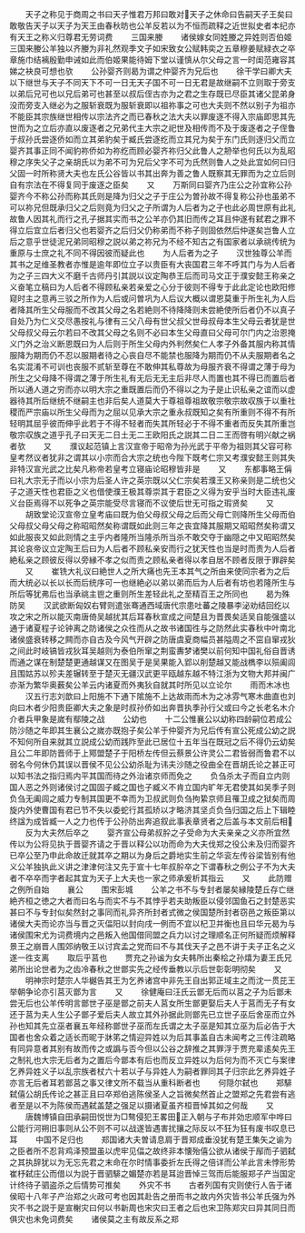 <!-- { "loadSidebar": true } -->
　　天子之称见于商周之书曰天子惟君万邦曰敢对天子之休命曰告嗣天子王矣曰敢敬告天子以天子为天王由春秋昉也公羊反若以为不恒而疏释之近世拟史者本纪亦有天王之称义归尊君无劳词费
　　三国来媵
　　诸侯嫁女同姓媵之异姓则否伯姬三国来媵公羊独以齐媵为非礼然观季文子如宋致女公赋韩奕之五章穆姜赋緑衣之卒章施巾结褵殷勤申诫如此而伯姬果能待姆下堂以谨慎从尔父母之言一时闺范雍容其娣之袂良可想也欤
　　公孙婴齐则曷为谓之仲婴齐为兄后也
　　徐干学曰卿大夫以下继世与天子不同天下不可一日无天子国不可一日无君是故继嗣不立则取于旁支以弟后兄可也以兄后弟可也甚至以叔后侄古亦为之君之生存既已尽臣其诸父昆弟身没而旁支入继必为之服斩衰既为服斩衰即以祖祢事之可也大夫则不然以别子为祖亦不能臣其宗族继世相传以宗法齐之而已春秋之法大夫以罪废逐不得入宗庙即思其先世而为之立后亦直以废逐者之兄弟代主大宗之祀世及相传而不及于废逐者之子侄鲁于叔孙氏尝逐侨如而立其弟豹矣于臧氏尝逐纥而立其兄为矣于东门氏则逐归父而立婴齐其事正同不闻豹祢侨如为祢纥而顾必婴齐祢归父此鲁人之刱举也何氏以为乱昭穆之序失父子之亲胡氏以为弟不可为兄后父字不可为氏然则鲁人之处此宜如何曰归父固一时所称贤大夫也左氏公谷皆以书其出奔为善之鲁人既察其无罪而为之立后则自有宗法在不得复同于废逐之臣矣
　　又
　　万斯同曰婴齐乃庄公之孙宜称公孙婴齐今不称公孙而称其氏则是降为归父之子于庄公为曽孙故不得复称公孙也虽弟不可以祢兄但既承归父之后则竟为归父之子所谓为人后者为之子也此必周世原有此礼故鲁人因其礼而行之孔子据其实而书之公羊亦仍其旧而传之耳且仲遂有弑君之罪不得立后宜立后者归父也若婴齐之后归父仍称弟而不称子则固依然后仲遂矣岂鲁人立后之意乎世徒泥兄弟同昭穆之説以弟之祢兄为不经不知古之有国家者以承祧传统为重原与士庶之礼不同不得因彼而疑此也
　　为人后者为之子
　　汉世独尊公羊而其书之足维圣教者亦惟是逾年即位立子以贵臣有大丧国君三年不呼其门与为人后者为之子三四大义不磨千古师丹引其説以议定陶恭王后而司马文正于濮安懿王称亲之义奋笔立稿曰为人后者不得顾私亲若亲爱之心分于彼则不得专于此此定论也欧阳修窥时主之意再三驳之所作为人后或问曽巩为人后议大概以谓恩莫重于所生礼为人后者降其所生父母服而不改其父母之名若絶则不待降降则未尝絶使所后者仍不以真子自处乃为仁义交尽愚按礼与律有三父八母有世父叔父世母叔母本生父母云者犹是世父母叔父母云尔若曰不改其父母之名则不必曰本生父母直曰父母可尔门内之治恩掩义门外之治义断恩既曰为人后则于所生父母内外判然矣仁人孝子外备其服内称其情服降为期而仍不忍以服期者待之心丧自尽不能禁也服降为期而仍不从夫服期者名之名实混淆不可训也丧服不贰斩至尊在不敢伸其私尊故为母服齐衰不得谓之薄于母为所生之父母降不得谓之薄于所生礼有无后无无主后非尽人而置也其不得已而置后者所以通人道之穷而亦以明大宗之重既置后而仍不得以之为子是止识私亲之谊而以虚器待其所后继统不继嗣主也非后矣人道莫大于尊祖尊祖故敬宗敬宗故収族于以重社稷而严宗庙以所生父母而为之屈以见承大宗之重永叔既知之矣有所重则不得不有所轻明其屈乎彼而伸乎此若于不得不轻者而失其所轻必于不得不重者而反失其所重岂敬宗収族之道乎孔子曰天无二日土无二王欧阳氏之説其二日二王而啓有明兴献之祸者欤
　　又
　　濮议起范镇上言汉宣帝于昭帝为孙光武于平帝为祖则其父容可称皇考然议者犹非之谓其以小宗而合大宗之统也今陛下既考仁宗又考濮安懿王则其失非特汉宣光武之比矣凡称帝若皇考立寝庙论昭穆皆非是
　　又
　　东都事略王偁曰礼大宗无子而以小宗为后圣人许之英宗既以父仁宗矣若濮王又称亲则是二统也父子之道天性也君臣之义也借使濮王极其尊崇其于君臣之义得为安乎当时大臣违礼废义台臣焉得不以死争之英宗能受尽言寝而不议使后世无可指之瑕贤矣
　　又
　　胡致堂论汉宣帝立皇考庙曰既为伯父母叔父母之后而父母亡则降所生父母而伯父母叔父母父母之称昭昭然矣称谓既如此则三年之丧宜降其服期又昭昭然矣称谓又如此服丧又如此则情之主乎内者隆所当隆杀所当杀不敢交夺于幽隠之中又昭昭然矣其论哀帝议立定陶王后曰为人后者不顾私亲安而行之犹天性也当是时而责为人后者絶私亲之顾彼反得以旁縁不孝之似而责之顾私亲者得以孝自居不顾者反限于罪辟矣
　　又
　　崔铣大礼议曰絶世人之所大痛也先王本其气之所由来使同宗者为之后而大统必以长以长而后统序可一也继絶必以弟以弟而后为人后者有坊也若隆所生与所后等犹弗后也当承祧主鬯之重则所生差轻此礼之至精百王之所同也
　　曷为殊防吴
　　汉武欲断匈奴右臂则遣张骞通西域唐代宗患吐蕃之陵暴李泌劝结回纥以攻之宋之所以能灭南唐倚吴越扰其后耳春秋宣成之间楚且为晋畏矣适吴自能强盛以通于诸夏程子论钟离之防诸侯之众徃而从之故书诸国徃与之防然此实春秋中叶南北诸侯盛衰转移之闗而亦自古及今风气开辟之防唐虞夏商幅员甚隘周之不窋自窜戎狄之间此时岐镐皆戎狄耳吴越则为泰伯所窜之荆蛮夀梦诸樊以前何知中国礼俗自晋诱而通之谋在制楚楚更通越谋又在图吴于是吴果能入郢以削楚越又能战檇李以殒阖闾且围姑苏以殄夫差辗转至于楚灭无疆汉武更平瓯越东越不特江浙为文物大邦并闽广亦渐为繁华奥薮矣公羊云内诸夏而外夷狄自就其时所见以立论尔
　　雨而木冰也
　　汉五行志刘歆曰上阳施不下通下隂施不上达故雨而木为之冰雰气寒木曲直也刘向曰木者少阳贵臣卿大夫之象是时叔孙侨如出奔晋执季孙行父或曰今之长老名木介介者兵甲象是嵗有鄢陵之战
　　公幼也
　　十二公惟襄公以幼称四龄嗣位若成公防沙随之年即其生襄公之嵗亦既抱子矣公羊于仲婴齐为兄后传有宣公死成公幼之説不知何所自来就其立説成公幼而践阼至此已居位十五年当在既冠之后不得仍云幼矣且公二年即防晋师于上鄍盟楚子于阳桥左传但云蔡景公许灵公二君皆弱而鲁君不以弱名今何休仍其误以晋侯不见公公幼杀耻为讳夫沙随之役曲全在晋胡氏论之甚正可以知书法之指归焉内平其国而待之外治诸京师而免之
　　负刍杀太子而自立内则国人恶之外则诸侯讨之国固子臧之国也子臧义不肯立国内旷年无君使其如吴季子则负刍无阖闾之威力专制其国更不幸而为卫叔武则负刍拘絷京师且罹卫成之狱矣而周旋内外使曹国有君已节不失以委蛇行其孤矫以才略济其坚贞负刍归国之后上下辑睦终諡为成皆臧一人之力也传于公孙防出奔追叙此事表章贤者之后盖与本文前后相
　　反为大夫然后卒之
　　婴齐宣公母弟叔肸之子受命为大夫亲亲之义亦所宜然传以为公将见执于晋婴齐请之于晋以释公以功而命为大夫伐郑之役公未及归而婴齐已卒公至乃申此命故迁就其卒之期以为身后之爵地实生前之华衮左传谷梁皆别有他义公羊独执此义讲之津津何注又先于宣十七年叔肸卒之下谓春秋之例公子不为大夫者不卒卒而字者起其宜为天子上大夫也一家之师承爰析其指云
　　又
　　此防赠之例所自始
　　襄公
　　围宋彭城
　　公羊之书不与专封者屡矣縁陵楚丘存亡继絶齐桓之徳之大者而曰名与而实不与不其悖乎若夫助叛臣以侵邻国鱼石之封楚恶实甚曰不与专封似矣然封之事同而礼异齐所封者式微之侯国楚所封者窃邑之叛臣第以诸侯大夫而论亦当与晋之灭偪阳以封向戌一例而不宜以杞卫并衡也且曰华元曷为与诸侯围宋尤为词费境内之邑叛入他国借同盟之兵力以讨之理顺名正何所疑而烦解释景王之崩晋人围郊纳敬王以讨宾孟之党而曰不与其伐天子之邑不讲于夫子正名之义遂一徃支离
　　取后乎莒也
　　贾充之孙谧为女夫韩所出秦桧之孙熺为妻王氏兄弟所出论世者为之齿冷春秋之世鄫实先之经传垂教以示后世彰彰明彻矣
　　又
　　明神宗时楚宗人华樾告其王为乞养诸宫中非先王自出郭正域主之而沈一贯芘王举朝争论亦引莒灭鄫为言
　　又
　　徐健庵曰汪氏云鄫无后而以莒之子为后鄫未尝无后也公羊传明言鄫世子巫是鄫之前夫人莒女所生鄫更娶后夫人于莒而无子有女还于莒为夫人生公子鄫子爱后夫人故立其外孙据此则鄫先已立世子巫后舍巫而立外孙也知其先立巫者襄五年经称鄫世子巫而左氏谓之太子巫是知其立巫为后必告于大国者也舍众着之适长而昵于牀笫之情迎异姓以为后其事盖自古未闻考之三传注疏略有同异意者其别有故而传之或譌与否今但以公谷之辞推之其罪浮于贾充辈逺矣先王之制礼也大宗无后者为之置后今鄫本有后也而反立异姓以为后何为而不灭亡与案律乞养异姓义子以乱宗族者杖六十若以子与异姓人为嗣者罪同其子归宗此乞养异姓子亦言无后者耳若鄫莒之事又律文所不载当从重科断者也
　　何隠尔弑也
　　郑騑弑僖公胡氏传论之甚正且曰卒郑伯逃陈侯圣人之旨微矣然首止之盟郑之先君尝有逃者至是以不为陈侯而遇弑盖楚之强足以摄诸夏虽齐桓晋悼其如之何哉
　　又
　　唐魏博镇自田承嗣田悦世为□骜侵犯王畧田正入朝与子布并効忠顺军中哗曰公能行河朔旧事则从公不则不可以战遂皆遇害扰攘之际反以不狂为狂有废书叹息已耳
　　中国不足归也
　　郑国诸大夫曽请息肩于晋郑成垂没犹有楚王集矢之谕为之臣者所不忍背鸡泽预盟虽以虎牢见偪之故终非本懐殆僖公欲从诸侯于鄬而子驷弑之其执辞犹以为无忘先君之末命在尔时情事委折左氏得之倍详而公羊此言未悖形势崔杼弑庄公而借以为説于晋驷騑之媚楚亦若是耳迨晋悼三驾而后能服郑子产当国定计终待子驷盗杀之后情势可推矣
　　外灾不书
　　古者列国有灾则使行人告于诸侯昭十八年子产治郑之火政可考也因其赴告之册而书之故内外灾皆书公羊氏强为外灾不书之説于是宣榭灾曰何以书新周也宋灾曰王者之后也宋卫陈郑灾曰异其同日而俱灾也未免词费矣
　　诸侯莫之主有故反系之郑
